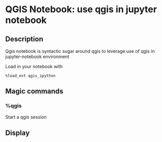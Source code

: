 # QGIS Notebook: use qgis in jupyter notebook  

## Description

Qgis notebook is syntactic sugar around qgis to leverage use of qgis in jupyter-notebook environment

Load in your notebook with 

```
%load_ext qgis_ipython
```

## Magic commands

### %qgis

Start a qgis session

## Display






